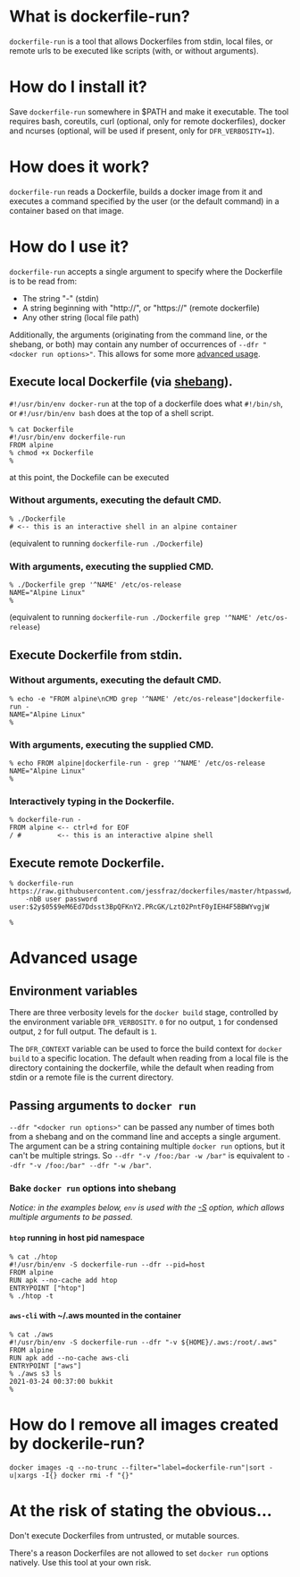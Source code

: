 # What is dockerfile-run?

`dockerfile-run` is a tool that allows Dockerfiles from stdin, local files, or
remote urls to be executed like scripts (with, or without arguments).

# How do I install it?

Save `dockerfile-run` somewhere in $PATH and make it executable.
The tool requires bash, coreutils, curl (optional, only for remote
dockerfiles), docker and ncurses (optional, will be used if present, only for
`DFR_VERBOSITY=1`).

# How does it work?

`dockerfile-run` reads a Dockerfile, builds a docker image from it and executes
a command specified by the user (or the default command) in a container based
on that image.

# How do I use it?

`dockerfile-run` accepts a single argument to specify where the Dockerfile is
to be read from:
* The string "-" (stdin)
* A string beginning with "http://", or "https://" (remote dockerfile)
* Any other string (local file path)

Additionally, the arguments (originating from the command line, or the shebang,
or both) may contain any number of occurrences of `--dfr "<docker run
options>"`. This allows for some more [advanced usage](#advanced-usage).

## Execute local Dockerfile (via [shebang](https://en.wikipedia.org/wiki/Shebang_(Unix))).

`#!/usr/bin/env docker-run` at the top of a dockerfile does what `#!/bin/sh`,
or `#!/usr/bin/env bash` does at the top of a shell script.

```console
% cat Dockerfile
#!/usr/bin/env dockerfile-run
FROM alpine
% chmod +x Dockerfile
%
```

at this point, the Dockefile can be executed

### Without arguments, executing the default CMD.

```console
% ./Dockerfile
# <-- this is an interactive shell in an alpine container
```
(equivalent to running `dockerfile-run ./Dockerfile`)

### With arguments, executing the supplied CMD.
```console
% ./Dockerfile grep '^NAME' /etc/os-release
NAME="Alpine Linux"
%
```
(equivalent to running `dockerfile-run ./Dockerfile grep '^NAME' /etc/os-release`)

## Execute Dockerfile from stdin.

### Without arguments, executing the default CMD.
```console
% echo -e "FROM alpine\nCMD grep '^NAME' /etc/os-release"|dockerfile-run -
NAME="Alpine Linux"
%
```

### With arguments, executing the supplied CMD.
```console
% echo FROM alpine|dockerfile-run - grep '^NAME' /etc/os-release 
NAME="Alpine Linux"
%
```

### Interactively typing in the Dockerfile.
```console
% dockerfile-run -
FROM alpine <-- ctrl+d for EOF
/ #         <-- this is an interactive alpine shell
```

## Execute remote Dockerfile.

```console
% dockerfile-run https://raw.githubusercontent.com/jessfraz/dockerfiles/master/htpasswd/Dockerfile\
    -nbB user password
user:$2y$05$9eM6Ed7Ddsst3BpQFKnY2.PRcGK/Lzt02PntF0yIEH4F5BBWYvgjW

%
```

# Advanced usage

## Environment variables

There are three verbosity levels for the `docker build` stage, controlled by
the environment variable `DFR_VERBOSITY`. `0` for no output, `1` for condensed
output, `2` for full output. The default is `1`.

The `DFR_CONTEXT` variable can be used to force the build context for `docker
build` to a specific location. The default when reading from a local file is
the directory containing the dockerfile, while the default when reading from
stdin or a remote file is the current directory.

## Passing arguments to `docker run`

`--dfr "<docker run options>"` can be passed any number of times both from a
shebang and on the command line and accepts a single argument. The argument can
be a string containing multiple `docker run` options, but it can't be multiple
strings. So `--dfr "-v /foo:/bar -w /bar"` is equivalent to `--dfr "-v
/foo:/bar" --dfr "-w /bar"`.

### Bake `docker run` options into shebang

_Notice: in the examples below, `env` is used with the
[-S](https://www.gnu.org/software/coreutils/manual/html_node/env-invocation.html#g_t_002dS_002f_002d_002dsplit_002dstring-usage-in-scripts)
option, which allows multiple arguments to be passed._

#### `htop` running in host pid namespace

```console
% cat ./htop
#!/usr/bin/env -S dockerfile-run --dfr --pid=host
FROM alpine
RUN apk --no-cache add htop
ENTRYPOINT ["htop"]
% ./htop -t
```

#### `aws-cli` with ~/.aws mounted in the container

```console
% cat ./aws
#!/usr/bin/env -S dockerfile-run --dfr "-v ${HOME}/.aws:/root/.aws"
FROM alpine
RUN apk add --no-cache aws-cli
ENTRYPOINT ["aws"]
% ./aws s3 ls
2021-03-24 00:37:00 bukkit
%
```

# How do I remove all images created by dockerile-run?

```shell
docker images -q --no-trunc --filter="label=dockerfile-run"|sort -u|xargs -I{} docker rmi -f "{}"
```

# At the risk of stating the obvious...

Don't execute Dockerfiles from untrusted, or mutable sources.

There's a reason Dockerfiles are not allowed to set `docker run` options
natively. Use this tool at your own risk.
